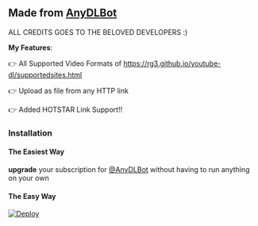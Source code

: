 ## Made from [AnyDLBot](https://telegram.dog/AnyDLBot)

ALL CREDITS GOES TO THE BELOVED DEVELOPERS :)


**My Features**:

👉 All Supported Video Formats of https://rg3.github.io/youtube-dl/supportedsites.html

👉 Upload as file from any HTTP link

👉 Added HOTSTAR Link Support!!

### Installation

#### The Easiest Way

**upgrade** your subscription for [@AnyDLBot](https://telegram.dog/AnyDLBot) without having to run anything on your own

#### The Easy Way

[![Deploy](https://www.herokucdn.com/deploy/button.svg)](https://www.heroku.com/deploy?template=https://github.com/ccadmin1/upload-Hotstar)
